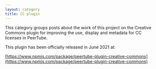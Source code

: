 ```yaml
---
layout: category
title: CC plugin
---
```


This category groups posts about the work of this project on the Creative Commons plugin for improving the use, display and metadata for CC licenses in PeerTube. 

This plugin has been officially released in June 2021 at:

[https://www.npmjs.com/package/peertube-plugin-creative-commons](https://www.npmjs.com/package/peertube-plugin-creative-commons)
